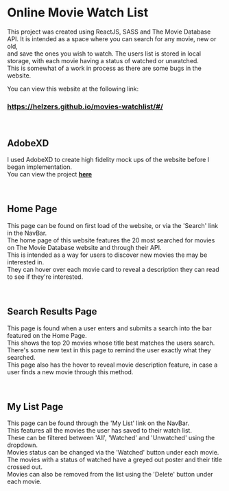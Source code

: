 
# Online Movie Watch List

This project was created using ReactJS, SASS and The Movie Database API. It is intended as a space where you can search for any movie, new or old,<br/>
and save the ones you wish to watch. The users list is stored in local storage, with each movie having a status of watched or unwatched.<br/>
This is somewhat of a work in process as there are some bugs in the website.

You can view this website at the following link:

### https://helzers.github.io/movies-watchlist/#/

<br/>

## AdobeXD

I used AdobeXD to create high fidelity mock ups of the website before I began implementation.<br/>
You can view the project **[here](https://xd.adobe.com/view/a602df5b-644a-429b-8187-bbddc39b7579-f351/grid/)**<br/>

<br/>

## Home Page

This page can be found on first load of the website, or via the 'Search' link in the NavBar. <br/>
The home page of this website features the 20 most searched for movies on The Movie Database website and through their API.<br/>
This is intended as a way for users to discover new movies the may be interested in.<br/>
They can hover over each movie card to reveal a description they can read to see if they're interested.<br/>

<br/>

## Search Results Page

This page is found when a user enters and submits a search into the bar featured on the Home Page.<br/>
This shows the top 20 movies whose title best matches the users search.<br/>
There's some new text in this page to remind the user exactly what they searched. <br/>
This page also has the hover to reveal movie description feature, in case a user finds a new movie through this method.<br/>

<br/>

## My List Page

This page can be found through the 'My List' link on the NavBar.<br/>
This features all the movies the user has saved to their watch list.<br/>
These can be filtered between 'All', 'Watched' and 'Unwatched' using the dropdown.<br/>
Movies status can be changed via the 'Watched' button under each movie.<br/>
The movies with a status of watched have a greyed out poster and their title crossed out.<br/>
Movies can also be removed from the list using the 'Delete' button under each movie.<br/>

